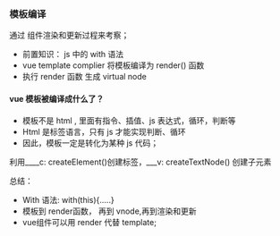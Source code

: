 ### 模板编译

通过 组件渲染和更新过程来考察；



* 前置知识： js 中的 with 语法
* vue template complier 将模板编译为 render() 函数
* 执行 render 函数 生成 virtual node

#### vue 模板被编译成什么了？

* 模板不是 html , 里面有指令、插值、js 表达式，循环，判断等
* Html 是标签语言，只有 js 才能实现判断、循环
* 因此，模板一定是转化为某种 js 代码；

利用____c:  createElement()创建标签，___v:  createTextNode() 创建子元素

 

总结： 

* With 语法: with(this){.....}
* 模板到 render函数， 再到 vnode,再到渲染和更新
* vue组件可以用 render 代替 template;







